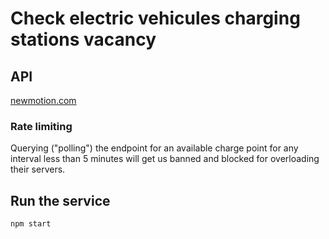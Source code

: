 # Check electric vehicules charging stations vacancy

## API
[newmotion.com](https://newmotion.com)

### Rate limiting
Querying ("polling") the endpoint for an available charge point for any interval less than 5 minutes will get us banned and blocked for overloading their servers.

## Run the service
`npm start`
